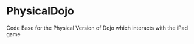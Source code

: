 PhysicalDojo
============

Code Base for the Physical Version of Dojo which interacts with the iPad game